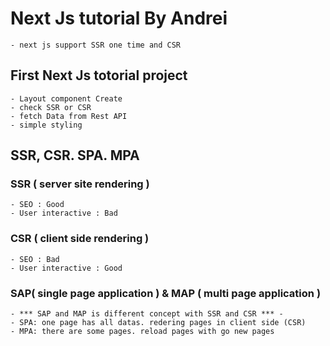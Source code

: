 # Next Js tutorial By Andrei
    - next js support SSR one time and CSR 
## First Next Js totorial project
    - Layout component Create
    - check SSR or CSR
    - fetch Data from Rest API
    - simple styling

## SSR, CSR. SPA. MPA

### SSR ( server site rendering )
    - SEO : Good
    - User interactive : Bad
### CSR ( client side rendering )
    - SEO : Bad
    - User interactive : Good
### SAP( single page application ) & MAP ( multi page application )
    - *** SAP and MAP is different concept with SSR and CSR *** -
    - SPA: one page has all datas. redering pages in client side (CSR)
    - MPA: there are some pages. reload pages with go new pages